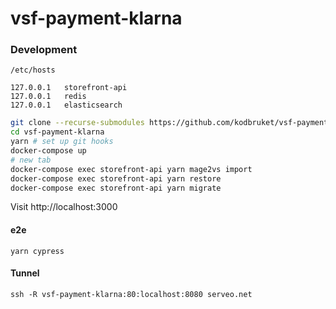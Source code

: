 # vsf-payment-klarna

### Development

`/etc/hosts`

```
127.0.0.1	storefront-api
127.0.0.1	redis
127.0.0.1	elasticsearch
```

```sh
git clone --recurse-submodules https://github.com/kodbruket/vsf-payment-klarna
cd vsf-payment-klarna
yarn # set up git hooks
docker-compose up
# new tab
docker-compose exec storefront-api yarn mage2vs import
docker-compose exec storefront-api yarn restore
docker-compose exec storefront-api yarn migrate
```

Visit http://localhost:3000

#### e2e

`yarn cypress`

#### Tunnel

`ssh -R vsf-payment-klarna:80:localhost:8080 serveo.net`
